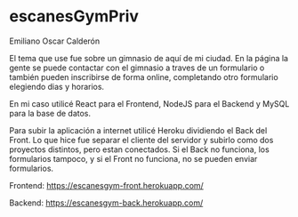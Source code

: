 # escanesGymPriv

Emiliano Oscar Calderón

El tema que use fue sobre un gimnasio de aquí de mi ciudad. En la página la gente se puede contactar con el gimnasio a traves de un formulario
o también pueden inscribirse de forma online, completando otro formulario elegiendo dias y horarios.

En mi caso utilicé React para el Frontend, NodeJS para el Backend y MySQL para la base de datos.

Para subir la aplicación a internet utilicé Heroku dividiendo el Back del Front.
Lo que hice fue separar el cliente del servidor y subirlo como dos proyectos distintos, pero estan conectados. Si el Back no funciona, los formularios tampoco, y si el Front no funciona, no se pueden enviar formularios.

Frontend: https://escanesgym-front.herokuapp.com/

Backend: https://escanesgym-back.herokuapp.com/
